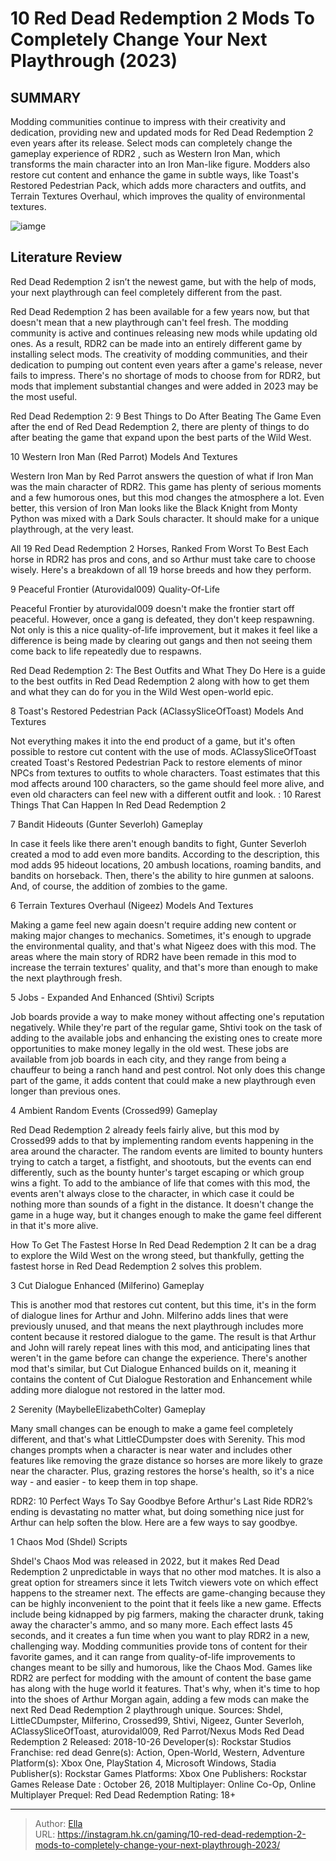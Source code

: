 # 10 Red Dead Redemption 2 Mods To Completely Change Your Next Playthrough (2023)


## SUMMARY 


 Modding communities continue to impress with their creativity and dedication, providing new and updated mods for 
Red Dead Redemption 2
 even years after its release. 
 Select mods can completely change the gameplay experience of 
RDR2
, such as Western Iron Man, which transforms the main character into an Iron Man-like figure. 
 Modders also restore cut content and enhance the game in subtle ways, like Toast&#39;s Restored Pedestrian Pack, which adds more characters and outfits, and Terrain Textures Overhaul, which improves the quality of environmental textures. 

![iamge](https://static1.srcdn.com/wordpress/wp-content/uploads/2023/12/10-red-dead-redemption-2-mods-to-completely-change-your-next-playthrough-2023.jpg)

## Literature Review

Red Dead Redemption 2 isn’t the newest game, but with the help of mods, your next playthrough can feel completely different from the past.




Red Dead Redemption 2 has been available for a few years now, but that doesn&#39;t mean that a new playthrough can&#39;t feel fresh. The modding community is active and continues releasing new mods while updating old ones. As a result, RDR2 can be made into an entirely different game by installing select mods.
The creativity of modding communities, and their dedication to pumping out content even years after a game&#39;s release, never fails to impress. There&#39;s no shortage of mods to choose from for RDR2, but mods that implement substantial changes and were added in 2023 may be the most useful.
            
 
 Red Dead Redemption 2: 9 Best Things to Do After Beating The Game 
Even after the end of Red Dead Redemption 2, there are plenty of things to do after beating the game that expand upon the best parts of the Wild West.












 








 10  Western Iron Man (Red Parrot) 
Models And Textures


 







Western Iron Man by Red Parrot answers the question of what if Iron Man was the main character of RDR2. This game has plenty of serious moments and a few humorous ones, but this mod changes the atmosphere a lot. Even better, this version of Iron Man looks like the Black Knight from Monty Python was mixed with a Dark Souls character. It should make for a unique playthrough, at the very least.
            
 
 All 19 Red Dead Redemption 2 Horses, Ranked From Worst To Best 
Each horse in RDR2 has pros and cons, and so Arthur must take care to choose wisely. Here&#39;s a breakdown of all 19 horse breeds and how they perform.








 9  Peaceful Frontier (Aturovidal009) 
Quality-Of-Life
        

Peaceful Frontier by aturovidal009 doesn&#39;t make the frontier start off peaceful. However, once a gang is defeated, they don&#39;t keep respawning. Not only is this a nice quality-of-life improvement, but it makes it feel like a difference is being made by clearing out gangs and then not seeing them come back to life repeatedly due to respawns.
            
 
 Red Dead Redemption 2: The Best Outfits and What They Do 
Here is a guide to the best outfits in Red Dead Redemption 2 along with how to get them and what they can do for you in the Wild West open-world epic.








 8  Toast&#39;s Restored Pedestrian Pack (AClassySliceOfToast) 
Models And Textures


 







Not everything makes it into the end product of a game, but it&#39;s often possible to restore cut content with the use of mods. AClassySliceOfToast created Toast&#39;s Restored Pedestrian Pack to restore elements of minor NPCs from textures to outfits to whole characters. Toast estimates that this mod affects around 100 characters, so the game should feel more alive, and even old characters can feel new with a different outfit and look.
 : 10 Rarest Things That Can Happen In Red Dead Redemption 2





 7  Bandit Hideouts (Gunter Severloh) 
Gameplay
        

In case it feels like there aren&#39;t enough bandits to fight, Gunter Severloh created a mod to add even more bandits. According to the description, this mod adds 95 hideout locations, 20 ambush locations, roaming bandits, and bandits on horseback. Then, there&#39;s the ability to hire gunmen at saloons. And, of course, the addition of zombies to the game.





 6  Terrain Textures Overhaul (Nigeez) 
Models And Textures
        

Making a game feel new again doesn&#39;t require adding new content or making major changes to mechanics. Sometimes, it&#39;s enough to upgrade the environmental quality, and that&#39;s what Nigeez does with this mod. The areas where the main story of RDR2 have been remade in this mod to increase the terrain textures&#39; quality, and that&#39;s more than enough to make the next playthrough fresh.





 5  Jobs - Expanded And Enhanced (Shtivi) 
Scripts
        

Job boards provide a way to make money without affecting one&#39;s reputation negatively. While they&#39;re part of the regular game, Shtivi took on the task of adding to the available jobs and enhancing the existing ones to create more opportunities to make money legally in the old west. These jobs are available from job boards in each city, and they range from being a chauffeur to being a ranch hand and pest control. Not only does this change part of the game, it adds content that could make a new playthrough even longer than previous ones.





 4  Ambient Random Events (Crossed99) 
Gameplay
        

Red Dead Redemption 2 already feels fairly alive, but this mod by Crossed99 adds to that by implementing random events happening in the area around the character. The random events are limited to bounty hunters trying to catch a target, a fistfight, and shootouts, but the events can end differently, such as the bounty hunter&#39;s target escaping or which group wins a fight. To add to the ambiance of life that comes with this mod, the events aren&#39;t always close to the character, in which case it could be nothing more than sounds of a fight in the distance. It doesn&#39;t change the game in a huge way, but it changes enough to make the game feel different in that it&#39;s more alive.
            
 
 How To Get The Fastest Horse In Red Dead Redemption 2 
It can be a drag to explore the Wild West on the wrong steed, but thankfully, getting the fastest horse in Red Dead Redemption 2 solves this problem.








 3  Cut Dialogue Enhanced (Milferino) 
Gameplay
        

This is another mod that restores cut content, but this time, it&#39;s in the form of dialogue lines for Arthur and John. Milferino adds lines that were previously unused, and that means the next playthrough includes more content because it restored dialogue to the game. The result is that Arthur and John will rarely repeat lines with this mod, and anticipating lines that weren&#39;t in the game before can change the experience. There&#39;s another mod that&#39;s similar, but Cut Dialogue Enhanced builds on it, meaning it contains the content of Cut Dialogue Restoration and Enhancement while adding more dialogue not restored in the latter mod.





 2  Serenity (MaybelleElizabethColter) 
Gameplay
        

Many small changes can be enough to make a game feel completely different, and that&#39;s what LittleCDumpster does with Serenity. This mod changes prompts when a character is near water and includes other features like removing the graze distance so horses are more likely to graze near the character. Plus, grazing restores the horse&#39;s health, so it&#39;s a nice way - and easier - to keep them in top shape.
            
 
 RDR2: 10 Perfect Ways To Say Goodbye Before Arthur&#39;s Last Ride 
RDR2’s ending is devastating no matter what, but doing something nice just for Arthur can help soften the blow. Here are a few ways to say goodbye.








 1  Chaos Mod (Shdel) 
Scripts


 







Shdel&#39;s Chaos Mod was released in 2022, but it makes Red Dead Redemption 2 unpredictable in ways that no other mod matches. It is also a great option for streamers since it lets Twitch viewers vote on which effect happens to the streamer next. The effects are game-changing because they can be highly inconvenient to the point that it feels like a new game. Effects include being kidnapped by pig farmers, making the character drunk, taking away the character&#39;s ammo, and so many more. Each effect lasts 45 seconds, and it creates a fun time when you want to play RDR2 in a new, challenging way.
Modding communities provide tons of content for their favorite games, and it can range from quality-of-life improvements to changes meant to be silly and humorous, like the Chaos Mod. Games like RDR2 are perfect for modding with the amount of content the base game has along with the huge world it features. That&#39;s why, when it&#39;s time to hop into the shoes of Arthur Morgan again, adding a few mods can make the next Red Dead Redemption 2 playthrough unique.
Sources: Shdel, LittleCDumpster, Milferino, Crossed99, Shtivi, Nigeez, Gunter Severloh, AClassySliceOfToast, aturovidal009, Red Parrot/Nexus Mods
               Red Dead Redemption 2   Released:   2018-10-26    Developer(s):   Rockstar Studios    Franchise:   red dead    Genre(s):   Action, Open-World, Western, Adventure    Platform(s):   Xbox One, PlayStation 4, Microsoft Windows, Stadia    Publisher(s):   Rockstar Games    Platforms:   Xbox One    Publishers:   Rockstar Games    Release Date :   October 26, 2018    Multiplayer:   Online Co-Op, Online Multiplayer    Prequel:   Red Dead Redemption     Rating:   18&#43;      

---

> Author: [Ella](https://instagram.hk.cn/)  
> URL: https://instagram.hk.cn/gaming/10-red-dead-redemption-2-mods-to-completely-change-your-next-playthrough-2023/  

